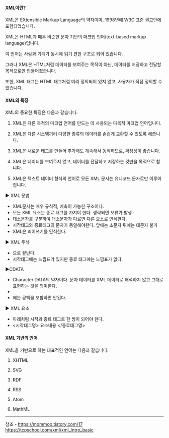 #### XML이란?

XML은 EXtensible Markup Language의 약자이며, 1998년에 W3C 표준 권고안에 포함되었습니다.

XML은 HTML과 매우 비슷한 문자 기반의 마크업 언어(text-based markup language)입니다.

이 언어는 사람과 기계가 동시에 읽기 편한 구조로 되어 있습니다.

그러나 XML은 HTML처럼 데이터를 보여주는 목적이 아닌, 데이터를 저장하고 전달할 목적으로만 만들어졌습니다.

또한, XML 태그는 HTML 태그처럼 미리 정의되어 있지 않고, 사용자가 직접 정의할 수 있습니다.


#### XML의 특징

XML의 중요한 특징은 다음과 같습니다.

1. XML은 다른 목적의 마크업 언어를 만드는 데 사용되는 다목적 마크업 언어입니다.

2. XML은 다른 시스템끼리 다양한 종류의 데이터를 손쉽게 교환할 수 있도록 해줍니다.

3. XML은 새로운 태그를 만들어 추가해도 계속해서 동작하므로, 확장성이 좋습니다.

4. XML은 데이터를 보여주지 않고, 데이터를 전달하고 저장하는 것만을 목적으로 합니다.

5. XML은 텍스트 데이터 형식의 언어로 모든 XML 문서는 유니코드 문자로만 이루어집니다.



▶ XML 문법

- XML문서는 매우 규칙적, 예측이 가능한 구조이다.
- 모든 XML 요소는 종료 태그를 가져야 한다. 생략되면 오류가 발생.
- 대소문자를 구분하여 대소문자가 다르면 다른 요소로 인식한다.
- 시작태그와 종료태그의 문자가 동일해야한다. 앞에는 소문자 뒤에는 대문자 불가
- XML은 띄어쓰기를 인식한다.


▶ XML 주석

- <!-- 으로 시작하여 --> 으로 끝난다.
- 시작태그에는 느낌표가 있지만 종료 태그에는 느낌표가 없다.

  
▶CDATA

- Character DATA의 약자이다. 문자 데이터를 XML 데이터로 해석하지 않고 그대로 표현하는 것을 의미한다.
- <![CDATA[ 특수문자 혹은 노출하고 싶은 문자열을 적어준다 ]]>
- <![CDATA[ 와 ]]> 에는 공백을 포함하면 안된다.

  
▶ XML 요소

- 아래처럼 시작과 종료 태그로 한 쌍이 되어야 한다.
- <시작태그명> 요소내용 </종료태그명>







#### XML 기반의 언어

XML을 기반으로 하는 대표적인 언어는 다음과 같습니다.

1. XHTML

2. SVG

3. RDF

4. RSS

5. Atom

6. MathML









---
참조 - https://mommoo.tistory.com/17
https://tcpschool.com/xml/xml_intro_basic

